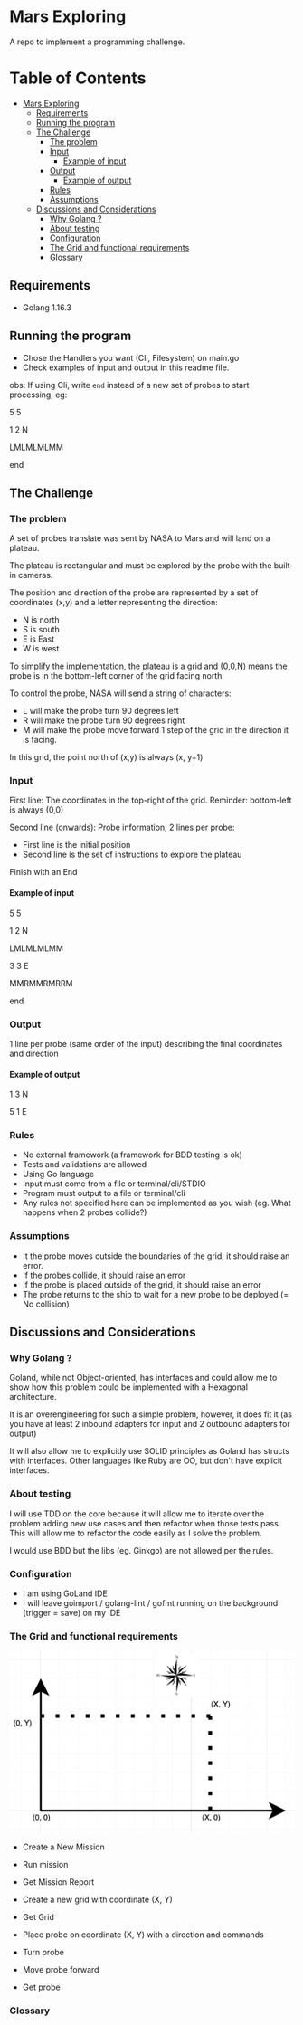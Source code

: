 # Mars Exploring
A repo to implement a programming challenge.

# Table of Contents
- [Mars Exploring](#mars-exploring)
  * [Requirements](#requirements)
  * [Running the program](#running-the-program)
  * [The Challenge](#the-challenge)
    + [The problem](#the-problem)
    + [Input](#input)
      - [Example of input](#example-of-input)
    + [Output](#output)
      - [Example of output](#example-of-output)
    + [Rules](#rules)
    + [Assumptions](#assumptions)
  * [Discussions and Considerations](#discussions-and-considerations)
    + [Why Golang ?](#why-golang--)
    + [About testing](#about-testing)
    + [Configuration](#configuration)
    + [The Grid and functional requirements](#the-grid-and-functional-requirements)
    + [Glossary](#glossary)

## Requirements

- Golang 1.16.3

## Running the program

- Chose the Handlers you want (Cli, Filesystem) on main.go
- Check examples of input and output in this readme file.

obs: If using Cli, write `end` instead of a new set of probes to start processing, eg:

5 5

1 2 N

LMLMLMLMM

end

## The Challenge

### The problem

A set of probes translate was sent by NASA to Mars and will land on a plateau. 

The plateau is rectangular and must be explored by the probe with the built-in cameras.

The position and direction of the probe are represented by a set of coordinates (x,y) and a letter representing the direction:
- N is north
- S is south
- E is East
- W is west

To simplify the implementation, the plateau is a grid and (0,0,N) means the probe is in the bottom-left corner of the grid facing north

To control the probe, NASA will send a string of characters:
- L will make the probe turn 90 degrees left
- R will make the probe turn 90 degrees right
- M will make the probe move forward 1 step of the grid in the direction it is facing.

In this grid, the point north of (x,y) is always (x, y+1)

### Input

First line: The coordinates in the top-right of the grid. Reminder: bottom-left is always (0,0)

Second line (onwards): Probe information, 2 lines per probe:
- First line is the initial position
- Second line is the set of instructions to explore the plateau

Finish with an End

#### Example of input

5 5

1 2 N

LMLMLMLMM

3 3 E

MMRMMRMRRM

end

### Output

1 line per probe (same order of the input) describing the final coordinates and direction

#### Example of output

1 3 N

5 1 E

### Rules
- No external framework (a framework for BDD testing is ok)
- Tests and validations are allowed
- Using Go language
- Input must come from a file or terminal/cli/STDIO
- Program must output to a file or terminal/cli 
- Any rules not specified here can be implemented as you wish (eg. What happens when 2 probes collide?) 

### Assumptions

- It the probe moves outside the boundaries of the grid, it should raise an error.
- If the probes collide, it should raise an error
- If the probe is placed outside of the grid, it should raise an error
- The probe returns to the ship to wait for a new probe to be deployed (= No collision)

## Discussions and Considerations

### Why Golang ?

Goland, while not Object-oriented, has interfaces and could allow me to show how this problem could be implemented with a Hexagonal architecture. 

It is an overengineering for such a simple problem, however, it does fit it (as you have at least 2 inbound adapters for input and 2 outbound adapters for output)

It will also allow me to explicitly use SOLID principles as Goland has structs with interfaces. Other languages like Ruby are OO, but don't have explicit interfaces.

### About testing

I will use TDD on the core because it will allow me to iterate over the problem adding new use cases and then refactor when those tests pass. 
This will allow me to refactor the code easily as I solve the problem.

I would use BDD but the libs (eg. Ginkgo) are not allowed per the rules.

### Configuration

- I am using GoLand IDE
- I will leave goimport / golang-lint / gofmt running on the background (trigger = save) on my IDE

### The Grid and functional requirements

![Grid](./imgs/grid.png?raw=true "Grid")

- Create a New Mission
- Run mission
- Get Mission Report
    
- Create a new grid with coordinate (X, Y)
- Get Grid

- Place probe on coordinate (X, Y) with a direction and commands
- Turn probe
- Move probe forward
- Get probe

### Glossary
